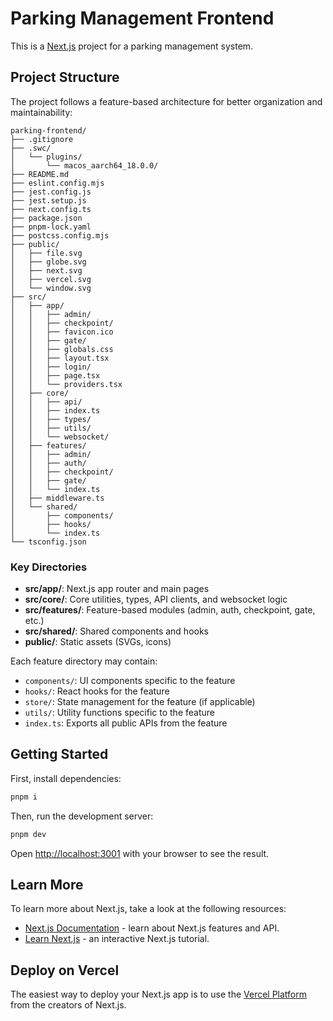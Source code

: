 # Parking Management Frontend

This is a [Next.js](https://nextjs.org) project for a parking management system.

## Project Structure

The project follows a feature-based architecture for better organization and maintainability:

```
parking-frontend/
├── .gitignore
├── .swc/
│   └── plugins/
│       └── macos_aarch64_18.0.0/
├── README.md
├── eslint.config.mjs
├── jest.config.js
├── jest.setup.js
├── next.config.ts
├── package.json
├── pnpm-lock.yaml
├── postcss.config.mjs
├── public/
│   ├── file.svg
│   ├── globe.svg
│   ├── next.svg
│   ├── vercel.svg
│   └── window.svg
├── src/
│   ├── app/
│   │   ├── admin/
│   │   ├── checkpoint/
│   │   ├── favicon.ico
│   │   ├── gate/
│   │   ├── globals.css
│   │   ├── layout.tsx
│   │   ├── login/
│   │   ├── page.tsx
│   │   └── providers.tsx
│   ├── core/
│   │   ├── api/
│   │   ├── index.ts
│   │   ├── types/
│   │   ├── utils/
│   │   └── websocket/
│   ├── features/
│   │   ├── admin/
│   │   ├── auth/
│   │   ├── checkpoint/
│   │   ├── gate/
│   │   └── index.ts
│   ├── middleware.ts
│   └── shared/
│       ├── components/
│       ├── hooks/
│       └── index.ts
└── tsconfig.json
```

### Key Directories
- **src/app/**: Next.js app router and main pages
- **src/core/**: Core utilities, types, API clients, and websocket logic
- **src/features/**: Feature-based modules (admin, auth, checkpoint, gate, etc.)
- **src/shared/**: Shared components and hooks
- **public/**: Static assets (SVGs, icons)

Each feature directory may contain:
- `components/`: UI components specific to the feature
- `hooks/`: React hooks for the feature
- `store/`: State management for the feature (if applicable)
- `utils/`: Utility functions specific to the feature
- `index.ts`: Exports all public APIs from the feature

## Getting Started

First, install dependencies:

```bash
pnpm i
```

Then, run the development server:

```bash
pnpm dev
```

Open [http://localhost:3001](http://localhost:3001) with your browser to see the result.

## Learn More

To learn more about Next.js, take a look at the following resources:

- [Next.js Documentation](https://nextjs.org/docs) - learn about Next.js features and API.
- [Learn Next.js](https://nextjs.org/learn) - an interactive Next.js tutorial.

## Deploy on Vercel

The easiest way to deploy your Next.js app is to use the [Vercel Platform](https://vercel.com/new?utm_medium=default-template&filter=next.js&utm_source=create-next-app&utm_campaign=create-next-app-readme) from the creators of Next.js.
